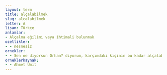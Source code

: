 ```yaml
---
layout: term
title: alçalabilmek
slug: alcalabilmek
letter: A
lisan: Türkçe
anlamlar:
- Alçalma eğilimi veya ihtimali bulunmak
ozellikler:
- - nesnesiz
ornekler:
- - Sen ne diyorsun Orhan? diyorum, karşımdaki kişinin bu kadar alçalabileceğine inanamayarak.
orneklerkaynak:
- - Ahmet Ümit
---
```

